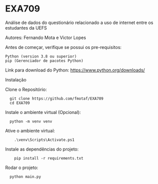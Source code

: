 # EXA709

Análise de dados do questionário relacionado a uso de internet 
entre os estudantes da UEFS

Autores: Fernando Mota e Victor Lopes

Antes de começar, verifique se possui os pre-requisitos:

    Python (version 3.8 ou superior)
    pip (Gerenciador de pacotes Python)

Link para download do Python: https://www.python.org/downloads/
  
Instalação

Clone o Repositório:
```
  git clone https://github.com/fmotaf/EXA709
  cd EXA709
```

Instale o ambiente virtual (Opcional):

```
  python -m venv venv
```

Ative o ambiente virtual:

```
    .\venv\Scripts\Activate.ps1
```
Instale as dependências do projeto:

```
    pip install -r requirements.txt
```

Rodar o projeto:

```
  python main.py
```
